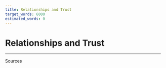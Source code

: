 ```yaml
---
title: Relationships and Trust
target_words: 6000
estimated_words: 0
---
```


# Relationships and Trust


---
Sources
